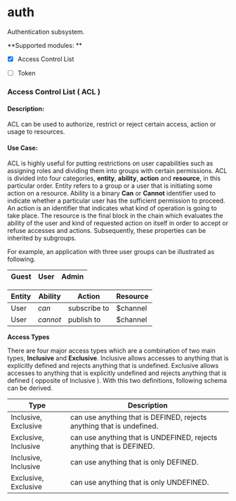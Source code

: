 # auth

Authentication subsystem.

**Supported modules: **

- [x] Access Control List
- [ ] Token


### Access Control List ( ACL )

#### Description:
ACL can be used to authorize, restrict or reject certain access, action or usage to resources. 
 
#### Use Case:
ACL is highly useful for putting restrictions on user capabilities such as assigning roles and dividing them into groups with certain permissions. ACL is divided into four categories, **entity**, **ability**, **action** and **resource**, in this particular order.  Entity refers to a group or a user that is initiating some action on a resource. Ability is a binary **Can** or **Cannot** identifier used to indicate whether a particular user has the sufficient permission to proceed. An action is an identifier that indicates what kind of operation is going to take place. The resource is the final block in the chain which evaluates the ability of the user and kind of requested action on itself in order to accept or refuse accesses and actions. Subsequently, these properties can be inherited by subgroups. 

For example, an application with three user groups can be illustrated as following.

| Guest  | User | Admin |
| --- | --- | --- |


| Entity | Ability | Action | Resource
| --- | --- | --- | --- |
| User | *can* | subscribe to | $channel |
| User | *cannot* | publish to | $channel |

**Access Types** 

There are four major access types which are a combination of two main types, **Inclusive** and **Exclusive**. Inclusive allows accesses to anything that is explicitly defined and rejects anything that is undefined. Exclusive allows accesses to anything that is explicitly undefined and rejects anything that is defined ( opposite of Inclusive ). With this two definitions, following schema can be derived.

| Type | Description |
| --- | --- |
| Inclusive, Exclusive | can use anything that is DEFINED, rejects anything that is undefined. |
| Exclusive, Inclusive | can use anything that is UNDEFINED, rejects anything that is DEFINED. |
| Inclusive, Inclusive | can use anything that is only DEFINED. |
| Exclusive, Exclusive | can use anything that is only UNDEFINED. |
